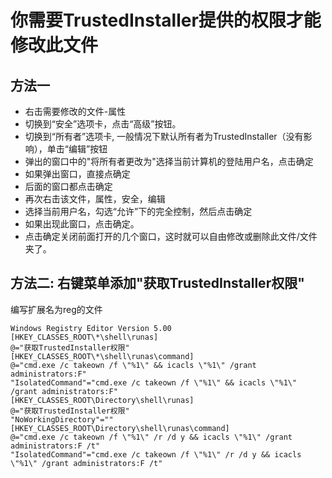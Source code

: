 # 你需要TrustedInstaller提供的权限才能修改此文件

## 方法一

* 右击需要修改的文件-属性
* 切换到“安全”选项卡，点击“高级”按钮。
* 切换到“所有者”选项卡, 一般情况下默认所有者为TrustedInstaller（没有影响），单击“编辑”按钮
* 弹出的窗口中的"将所有者更改为"选择当前计算机的登陆用户名，点击确定
* 如果弹出窗口，直接点确定
* 后面的窗口都点击确定
* 再次右击该文件，属性，安全，编辑
* 选择当前用户名，勾选“允许”下的完全控制，然后点击确定
* 如果出现此窗口，点击确定。
* 点击确定关闭前面打开的几个窗口，这时就可以自由修改或删除此文件/文件夹了。

## 方法二: 右键菜单添加"获取TrustedInstaller权限"

编写扩展名为reg的文件
```
Windows Registry Editor Version 5.00
[HKEY_CLASSES_ROOT\*\shell\runas]
@="获取TrustedInstaller权限"
[HKEY_CLASSES_ROOT\*\shell\runas\command]
@="cmd.exe /c takeown /f \"%1\" && icacls \"%1\" /grant administrators:F"
"IsolatedCommand"="cmd.exe /c takeown /f \"%1\" && icacls \"%1\" /grant administrators:F"
[HKEY_CLASSES_ROOT\Directory\shell\runas]
@="获取TrustedInstaller权限"
"NoWorkingDirectory"=""
[HKEY_CLASSES_ROOT\Directory\shell\runas\command]
@="cmd.exe /c takeown /f \"%1\" /r /d y && icacls \"%1\" /grant administrators:F /t"
"IsolatedCommand"="cmd.exe /c takeown /f \"%1\" /r /d y && icacls \"%1\" /grant administrators:F /t"
```
